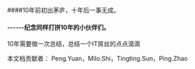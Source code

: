 ####10年前初出茅庐，十年后一事无成。

####                                                          ------纪念同样打拼10年的小伙伴们。

10年需要做一次总结，总结一个IT屌丝的点点滴滴







本文档贡献者： Peng.Yuan，Milo.Shi，Tingting.Sun，Ping.Zhao